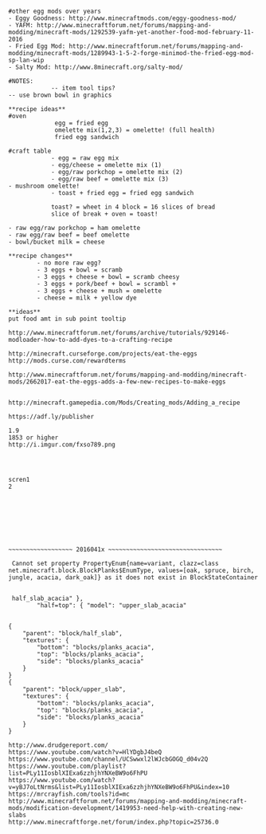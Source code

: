 ~~~~~~~~~~~~~~~~~~ 20160420 ~~~~~~~~~~~~~~~~~~~~~~~~~~~~~~~~

#other egg mods over years
- Eggy Goodness: http://www.minecraftmods.com/eggy-goodness-mod/
- YAFM: http://www.minecraftforum.net/forums/mapping-and-modding/minecraft-mods/1292539-yafm-yet-another-food-mod-february-11-2016
- Fried Egg Mod: http://www.minecraftforum.net/forums/mapping-and-modding/minecraft-mods/1289943-1-5-2-forge-minimod-the-fried-egg-mod-sp-lan-wip
- Salty Mod: http://www.8minecraft.org/salty-mod/

#NOTES:
			-- item tool tips?
-- use brown bowl in graphics

**recipe ideas**
#oven
			 egg = fried egg
			 omelette mix(1,2,3) = omelette! (full health)
			 fried egg sandwich

#craft table
			- egg = raw egg mix
			- egg/cheese = omelette mix (1)
			- egg/raw porkchop = omelette mix (2)
			- egg/raw beef = omelette mix (3)
- mushroom omelette!
			- toast + fried egg = fried egg sandwich

			toast? = wheet in 4 block = 16 slices of bread
			slice of break + oven = toast!

- raw egg/raw porkchop = ham omelette
- raw egg/raw beef = beef omelette
- bowl/bucket milk = cheese

**recipe changes**
		- no more raw egg?
		- 3 eggs + bowl = scramb
		- 3 eggs + cheese + bowl = scramb cheesy
		- 3 eggs + pork/beef + bowl = scrambl +
		- 3 eggs + cheese + mush = omelette
		- cheese = milk + yellow dye

**ideas**
put food amt in sub point tooltip

http://www.minecraftforum.net/forums/archive/tutorials/929146-modloader-how-to-add-dyes-to-a-crafting-recipe

http://minecraft.curseforge.com/projects/eat-the-eggs
http://mods.curse.com/rewardterms

http://www.minecraftforum.net/forums/mapping-and-modding/minecraft-mods/2662017-eat-the-eggs-adds-a-few-new-recipes-to-make-eggs


http://minecraft.gamepedia.com/Mods/Creating_mods/Adding_a_recipe

https://adf.ly/publisher

1.9
1853 or higher
http://i.imgur.com/fxso789.png




scren1 
2  








~~~~~~~~~~~~~~~~~~ 2016041x ~~~~~~~~~~~~~~~~~~~~~~~~~~~~~~~~

 Cannot set property PropertyEnum{name=variant, clazz=class net.minecraft.block.BlockPlanks$EnumType, values=[oak, spruce, birch, jungle, acacia, dark_oak]} as it does not exist in BlockStateContainer


 half_slab_acacia" },
        "half=top": { "model": "upper_slab_acacia" 


{
    "parent": "block/half_slab",
    "textures": {
        "bottom": "blocks/planks_acacia",
        "top": "blocks/planks_acacia",
        "side": "blocks/planks_acacia"
    }
}
{
    "parent": "block/upper_slab",
    "textures": {
        "bottom": "blocks/planks_acacia",
        "top": "blocks/planks_acacia",
        "side": "blocks/planks_acacia"
    }
}

http://www.drudgereport.com/
https://www.youtube.com/watch?v=HlYDgbJ4beQ
https://www.youtube.com/channel/UCSwwxl2lWJcbGOGQ_d04v2Q
https://www.youtube.com/playlist?list=PLy11IosblXIExa6zzhjhYNXeBW9o6FhPU
https://www.youtube.com/watch?v=yBJ7oLtNrms&list=PLy11IosblXIExa6zzhjhYNXeBW9o6FhPU&index=10
https://mrcrayfish.com/tools?id=mc
http://www.minecraftforum.net/forums/mapping-and-modding/minecraft-mods/modification-development/1419953-need-help-with-creating-new-slabs
http://www.minecraftforge.net/forum/index.php?topic=25736.0

